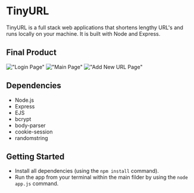 # TinyURL

TinyURL is a full stack web applications that shortens lengthy URL's and runs locally on your machine. It is built with Node and Express.

## Final Product

!["Login Page"]()
!["Main Page"]()
!["Add New URL Page"]()

## Dependencies

- Node.js
- Express
- EJS
- bcrypt
- body-parser
- cookie-session
- randomstring

## Getting Started

- Install all dependencies (using the `npm install` command).
- Run the app from your terminal within the main filder by using the `node app.js` command.